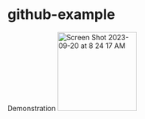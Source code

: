 # github-example
Demonstration
<img width="160" alt="Screen Shot 2023-09-20 at 8 24 17 AM" src="https://github.com/hlahtoo/github-example/assets/122701411/b29e7512-54d2-4d3f-8728-51439d041214">
